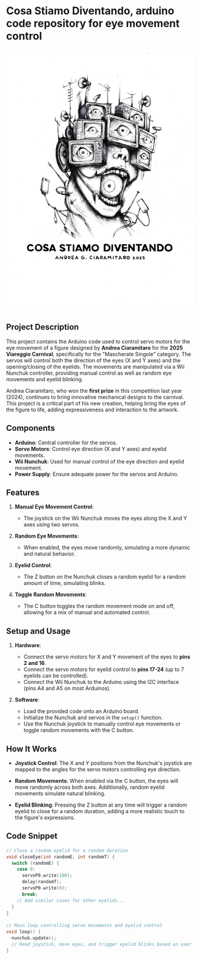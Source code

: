 # Cosa Stiamo Diventando, arduino code repository for eye movement control 

![Cosa Stiamo Diventando](./img/cosaStiamoDiventando.jpg)



## Project Description

This project contains the Arduino code used to control servo motors for the eye movement of a figure designed by **Andrea Ciaramitaro** for the **2025 Viareggio Carnival**, specifically for the "Mascherate Singole" category. The servos will control both the direction of the eyes (X and Y axes) and the opening/closing of the eyelids. The movements are manipulated via a Wii Nunchuk controller, providing manual control as well as random eye movements and eyelid blinking.

Andrea Ciaramitaro, who won the **first prize** in this competition last year (2024), continues to bring innovative mechanical designs to the carnival. This project is a critical part of his new creation, helping bring the eyes of the figure to life, adding expressiveness and interaction to the artwork.

## Components

- **Arduino**: Central controller for the servos.
- **Servo Motors**: Control eye direction (X and Y axes) and eyelid movements.
- **Wii Nunchuk**: Used for manual control of the eye direction and eyelid movement.
- **Power Supply**: Ensure adequate power for the servos and Arduino.

## Features

1. **Manual Eye Movement Control**:
   - The joystick on the Wii Nunchuk moves the eyes along the X and Y axes using two servos.
   
2. **Random Eye Movements**:
   - When enabled, the eyes move randomly, simulating a more dynamic and natural behavior.
   
3. **Eyelid Control**:
   - The Z button on the Nunchuk closes a random eyelid for a random amount of time, simulating blinks.

4. **Toggle Random Movements**:
   - The C button toggles the random movement mode on and off, allowing for a mix of manual and automated control.

## Setup and Usage

1. **Hardware**:
   - Connect the servo motors for X and Y movement of the eyes to **pins 2 and 16**.
   - Connect the servo motors for eyelid control to **pins 17-24** (up to 7 eyelids can be controlled).
   - Connect the Wii Nunchuk to the Arduino using the I2C interface (pins A4 and A5 on most Arduinos).

2. **Software**:
   - Load the provided code onto an Arduino board.
   - Initialize the Nunchuk and servos in the `setup()` function.
   - Use the Nunchuk joystick to manually control eye movements or toggle random movements with the C button.

## How It Works

- **Joystick Control**: The X and Y positions from the Nunchuk's joystick are mapped to the angles for the servo motors controlling eye direction.
  
- **Random Movements**: When enabled via the C button, the eyes will move randomly across both axes. Additionally, random eyelid movements simulate natural blinking.

- **Eyelid Blinking**: Pressing the Z button at any time will trigger a random eyelid to close for a random duration, adding a more realistic touch to the figure's expressions.

## Code Snippet

```cpp
// Close a random eyelid for a random duration
void closeEye(int randomE, int randomT) {
  switch (randomE) {
    case 0:
      servoP0.write(180);
      delay(randomT);
      servoP0.write(0);
      break;
    // Add similar cases for other eyelids...
  }
}

// Main loop controlling servo movements and eyelid control
void loop() {
  nunchuk.update();
  // Read joystick, move eyes, and trigger eyelid blinks based on user input...
}
